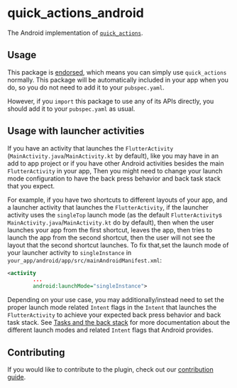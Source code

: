 # quick\_actions\_android

The Android implementation of [`quick_actions`][1].

## Usage

This package is [endorsed][2], which means you can simply use `quick_actions`
normally. This package will be automatically included in your app when you do,
so you do not need to add it to your `pubspec.yaml`.

However, if you `import` this package to use any of its APIs directly, you
should add it to your `pubspec.yaml` as usual.

## Usage with launcher activities

If you have an activity that launches the `FlutterActivity` (`MainActivity.java`/`MainActivity.kt` by default), like you may have in an add to app project or if you have other Android activities besides the main
`FlutterActivity` in your app, Then you might need to change your launch mode
configuration to have the back press behavior and back task stack that you expect.

For example, if you have two shortcuts to different layouts of your app, and
a launcher activity that launches the `FlutterActivity`,
if the launcher activity uses the `singleTop` launch mode (as the default `FlutterActivity`s `MainActivity.java`/`MainActivity.kt` do by default), then when the user launches your app from the first shortcut, leaves the app, then tries
to launch the app from the second shortcut, then the user will not see the layout that the second shortcut launches. To
fix that,set
the launch mode of your launcher activity to `singleInstance` in
`your_app/android/app/src/mainAndroidManifest.xml`:

```xml
<activity
        ...
        android:launchMode="singleInstance">
```

Depending on your use case, you may additionally/instead need to set the proper launch mode related `Intent` flags
in the `Intent` that launches the `FlutterActivity` to achieve your expected back press behavior and back task stack.
See [Tasks and the back stack][4] for more documentation about the different launch modes and related `Intent` flags
that Android provides.

## Contributing

If you would like to contribute to the plugin, check out our [contribution guide][3].

[1]: https://pub.dev/packages/quick_actions
[2]: https://flutter.dev/to/endorsed-federated-plugin
[3]: https://github.com/flutter/packages/blob/main/CONTRIBUTING.md
[4]: https://developer.android.com/guide/components/activities/tasks-and-back-stack#TaskLaunchModes
